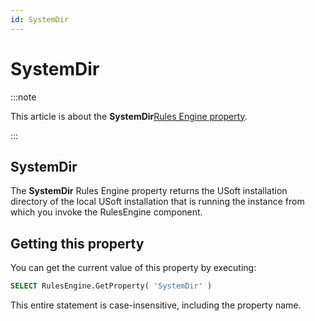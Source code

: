 ```yaml
---
id: SystemDir
---
```


# SystemDir




:::note

This article is about the **SystemDir**[Rules Engine property](/Modeller_and_Rules_Engine/Rules_Engine_properties).

:::

## **SystemDir**

The **SystemDir** Rules Engine property returns the USoft installation directory of the local USoft installation that is running the instance from which you invoke the RulesEngine component.

## Getting this property

You can get the current value of this property by executing:

```sql
SELECT RulesEngine.GetProperty( 'SystemDir' )
```

This entire statement is case-insensitive, including the property name.